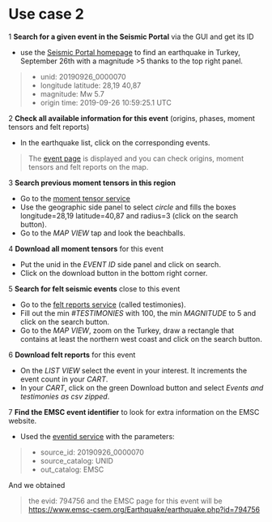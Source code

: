 # Use case 2

1 **Search for a given event in the Seismic Portal** via the GUI and get its ID
 - use the [Seismic Portal homepage](https://www.seismicportal.eu) to find an earthquake in Turkey, September 26th with a magnitude >5 thanks to the top right panel.
  > - unid: 20190926_0000070
  > - longitude latitude: 28,19 40,87
  > - magnitude: Mw 5.7
  > - origin time: 2019-09-26 10:59:25.1 UTC

2 **Check all available information for this event** (origins, phases, moment tensors and felt reports)
 - In the earthquake list, click on the corresponding events.
  > The [event page](https://www.seismicportal.eu/eventdetails.html?unid=20190926_0000070) is displayed and you can check origins, moment tensors and felt reports on the map.
  
3 **Search previous moment tensors in this region**
 - Go to the [moment tensor service](https://www.seismicportal.eu/mtws/)
 - Use the geographic side panel to select _circle_ and fills the boxes longitude=28,19 latitude=40,87 and radius=3 (click on the search button).
 - Go to the _MAP VIEW_ tap and look the beachballs.

4 **Download all moment tensors** for this event
 - Put the unid in the _EVENT ID_ side panel and click on search.
 - Click on the download button in the bottom right corner.

5 **Search for felt seismic events** close to this event
 - Go to the [felt reports service](https://www.seismicportal.eu/testimonies-ws/) (called testimonies).
 - Fill out the min _#TESTIMONIES_ with 100, the min _MAGNITUDE_ to 5 and click on the search button.
 - Go to the _MAP VIEW_, zoom on the Turkey, draw a rectangle that contains at least the northern west coast and click on the search button.

6 **Download felt reports** for this event
 - On the _LIST VIEW_ select the event in your interest. It increments the event count in your _CART_.
 - In your _CART_, click on the green Download button and select _Events and testimonies as csv zipped_.

7 **Find the EMSC event identifier** to look for extra information on the EMSC website.
 - Used the [eventid service](https://www.seismicportal.eu/eventid/) with the parameters:
 > - source_id: 20190926_0000070
 > - source_catalog: UNID
 > - out_catalog: EMSC

And we obtained
 > the evid: 794756 and the EMSC page for this event will be
 <https://www.emsc-csem.org/Earthquake/earthquake.php?id=794756>